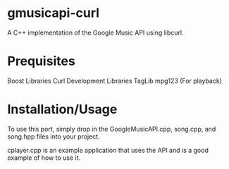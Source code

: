 gmusicapi-curl
==============

A C++ implementation of the Google Music API using libcurl.

Prequisites
==============
Boost Libraries
Curl Development Libraries
TagLib
mpg123 (For playback)

Installation/Usage
===================
To use this port, simply drop in the GoogleMusicAPI.cpp, song.cpp, and song.hpp files into your project.

cplayer.cpp is an example application that uses the API and is a good example of how to use it.

